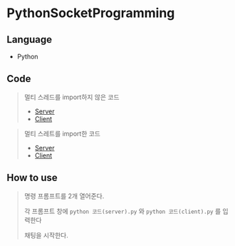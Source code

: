 # PythonSocketProgramming

## Language
- Python

## Code

>멀티 스레드를 import하지 않은 코드
>- [Server](socket/server.py)
>- [Client](socket/client.py)

>멀티 스레트를 import한 코드
>- [Server](socket_thread/server_thread.py)
>- [Client](socket_thread/client_thread.py)

## How to use
> 명령 프롬프트를 2개 열어준다.
> 
> 각 프롬프트 창에 ```python 코드(server).py``` 와 ```python 코드(client).py``` 를 입력한다
>
> 채팅을 시작한다.

